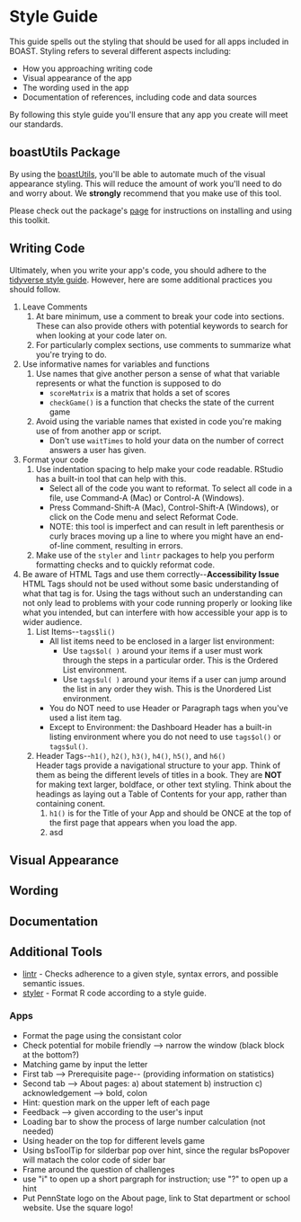# Style Guide

This guide spells out the styling that should be used for all apps included in BOAST. Styling refers to several different aspects including:
- How you approaching writing code
- Visual appearance of the app
- The wording used in the app
- Documentation of references, including code and data sources

By following this style guide you'll ensure that any app you create will meet our standards.

## boastUtils Package
By using the [boastUtils](https://github.com/EducationShinyAppTeam/boastUtils), you'll be able to automate much of the visual appearance styling. This will reduce the amount of work you'll need to do and worry about. We **strongly** recommend that you make use of this tool.

Please check out the package's [page](https://github.com/EducationShinyAppTeam/boastUtils) for instructions on installing and using this toolkit.

## Writing Code
Ultimately, when you write your app's code, you should adhere to the [tidyverse style guide](https://style.tidyverse.org/). However, here are some additional practices you should follow.

1. Leave Comments
   1. At bare minimum, use a comment to break your code into sections. These can also provide others with potential keywords to search for when looking at your code later on.
   2. For particularly complex sections, use comments to summarize what you're trying to do.
2. Use informative names for variables and functions 
   1. Use names that give another person a sense of what that variable represents or what the function is supposed to do
      + `scoreMatrix` is a matrix that holds a set of scores 
      + `checkGame()` is a function that checks the state of the current game
   2. Avoid using the variable names that existed in code you're making use of from another app or script. 
      + Don't use `waitTimes` to hold your data on the number of correct answers a user has given.
3. Format your code
   1. Use indentation spacing to help make your code readable. RStudio has a built-in tool that can help with this.
      + Select all of the code you want to reformat.  To select all code in a file, use Command-A (Mac) or Control-A (Windows).
      + Press Command-Shift-A (Mac), Control-Shift-A (Windows), or click on the Code menu and select Reformat Code.
      + NOTE: this tool is imperfect and can result in left parenthesis or curly braces moving up a line to where you might have an end-of-line comment, resulting in errors.
   2. Make use of the `styler` and `lintr` packages to help you perform formatting checks and to quickly reformat code.
4. Be aware of HTML Tags and use them correctly--__Accessibility Issue__  
   HTML Tags should not be used without some basic understanding of what that tag is for. Using the tags without such an understanding can not only lead to problems with your code running properly or looking like what you intended, but can interfere with how accessible your app is to wider audience.
   1. List Items--`tags$li()`
      + All list items need to be enclosed in a larger list environment:
         - Use `tags$ol( )` around your items if a user must work through the steps in a particular order. This is the Ordered List environment.
         - Use `tags$ul( )` around your items if a user can jump around the list in any order they wish. This is the Unordered List environment.
      + You do NOT need to use Header or Paragraph tags when you've used a list item tag.
      + Except to Environment:  the Dashboard Header has a built-in listing environment where you do not need to use `tags$ol()` or `tags$ul()`.
    2. Header Tags--`h1()`, `h2()`, `h3()`, `h4()`, `h5()`, and `h6()`  
        Header tags provide a navigational structure to your app. Think of them as being the different levels of titles in a book. They are __NOT__ for making text larger, boldface, or other text styling. Think about the headings as laying out a Table of Contents for your app, rather than containing conent.
        1. `h1()` is for the Title of your App and should be ONCE at the top of the first page that appears when you load the app.
        2. asd


## Visual Appearance

## Wording

## Documentation

## Additional Tools
- [lintr](https://github.com/jimhester/lintr) - Checks adherence to a given style, syntax errors, and possible semantic issues.
- [styler](https://www.tidyverse.org/articles/2017/12/styler-1.0.0/) - Format R code according to a style guide.

### Apps
- Format the page using the consistant color
- Check potential for mobile friendly --> narrow the window (black block at the bottom?)
- Matching game by input the letter
- First tab --> Prerequisite page-- (providing information on statistics)
- Second tab --> About pages: a) about statement b) instruction c) acknowledgement --> bold, colon  
- Hint: question mark on the upper left of each page 
- Feedback --> given according to the user's input 
- Loading bar to show the process of large number calculation (not needed) 
- Using header on the top for different levels game
- Using bsToolTip for silderbar pop over hint, since the regular bsPopover will matach the color code of sider bar 
- Frame around the question of challenges 
- use "i" to open up a short pargraph for instruction; use "?" to open up a hint
- Put PennState logo on the About page, link to Stat department or school website. Use the square logo!  


